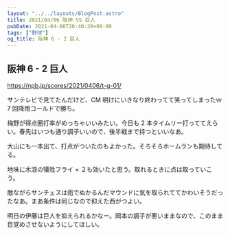 ```yaml
---
layout: "../../layouts/BlogPost.astro"
title: 2021/04/06 阪神 VS 巨人
pubDate: 2021-04-06T20:40:20+09:00
tags: ["野球"]
og_title: 阪神 6 - 2 巨人
---
```


## 阪神 6 - 2 巨人

https://npb.jp/scores/2021/0406/t-g-01/

サンテレビで見てたんだけど、CM 明けにいきなり終わってて笑ってしまったｗ 7 回降雨コールドで勝ち。

梅野が得点圏打率がめっちゃいいみたい。今日も 2 本タイムリー打っててえらい。春先はいつも通り調子いいので、後半戦まで持つといいなあ。

大山にも一本出て、打点がついたのもよかった。そろそろホームランも期待してる。

地味に木浪の犠牲フライ × ２も効いたと思う。取れるときに点は取っていこう。

敵ながらサンチェスは雨でぬかるんだマウンドに気を取られててかわいそうだったなあ。まあ条件は同じなので抑えた西がつよい。

明日の伊藤は巨人を抑えられるかなー。岡本の調子が悪いままなので、このまま目覚めさせないようにしてほしい。
